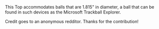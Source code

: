This Top accommodates balls that are 1.815" in diameter, a ball that can be found in such devices as the Microsoft Trackball Explorer.

Credit goes to an anonymous redditor. Thanks for the contribution!